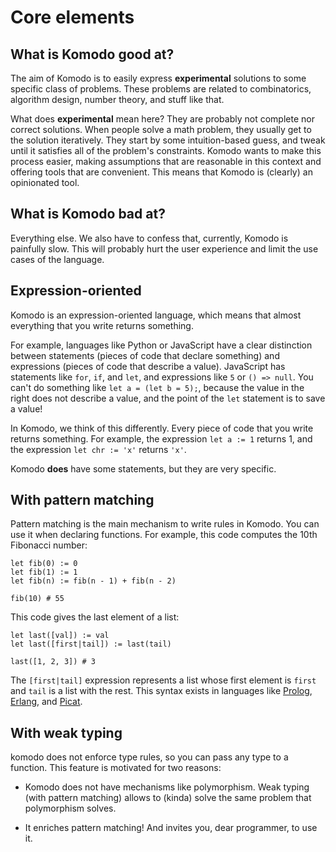 # Core elements

## **What is Komodo good at?**

The aim of Komodo is to easily express **experimental** solutions to some specific class of problems. These problems are related to combinatorics, algorithm design, number theory, and stuff like that.

What does **experimental** mean here? They are probably not complete nor correct solutions. When people solve a math problem, they usually get to the solution iteratively. They start by some intuition-based guess, and tweak until it satisfies all of the problem's constraints. Komodo wants to make this process easier, making assumptions that are reasonable in this context and offering tools that are convenient. This means that Komodo is (clearly) an opinionated tool.

## **What is Komodo bad at?**

Everything else. We also have to confess that, currently, Komodo is painfully slow. This will probably hurt the user experience and limit the use cases of the language.

## Expression-oriented

Komodo is an expression-oriented language, which means that almost everything that you write returns something.

For example, languages like Python or JavaScript have a clear distinction between statements (pieces of code that declare something) and expressions (pieces of code that describe a value). JavaScript has statements like `for`, `if`, and `let`, and expressions like `5` or `() => null`. You can't do something like `let a = (let b = 5);`, because the value in the right does not describe a value, and the point of the `let` statement is to save a value!

In Komodo, we think of this differently. Every piece of code that you write returns something. For example, the expression `let a := 1` returns 1, and the expression `let chr := 'x'` returns `'x'`.

Komodo **does** have some statements, but they are very specific.

## With pattern matching

Pattern matching is the main mechanism to write rules in Komodo. You can use it when declaring functions. For example, this code computes the 10th Fibonacci number:

```
let fib(0) := 0
let fib(1) := 1
let fib(n) := fib(n - 1) + fib(n - 2)

fib(10) # 55
```

This code gives the last element of a list:

```
let last([val]) := val
let last([first|tail]) := last(tail)

last([1, 2, 3]) # 3
```

The `[first|tail]` expression represents a list whose first element is `first` and `tail` is a list with the rest. This syntax exists in languages like [Prolog](https://en.wikipedia.org/wiki/Prolog), [Erlang](https://en.wikipedia.org/wiki/Erlang_(programming_language)), and [Picat](https://picat-lang.org/).

## With weak typing

komodo does not enforce type rules, so you can pass any type to a function. This feature is motivated for two reasons:

- Komodo does not have mechanisms like polymorphism. Weak typing (with pattern matching) allows to (kinda) solve the same problem that polymorphism solves.

- It enriches pattern matching! And invites you, dear programmer, to use it.
